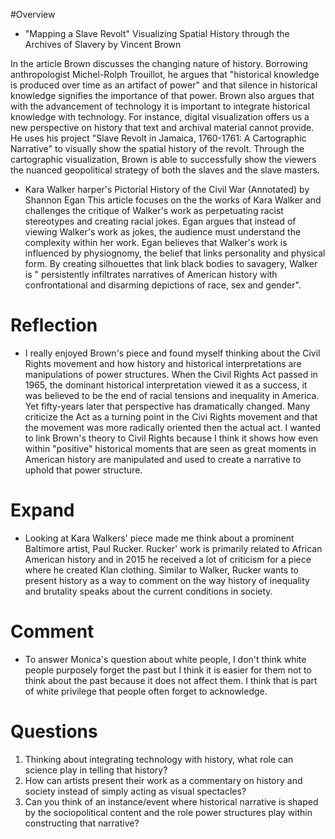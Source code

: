 #Overview 
* "Mapping a Slave Revolt" Visualizing Spatial History through the Archives of Slavery by Vincent Brown

In the article Brown discusses the changing nature of history. Borrowing anthropologist Michel-Rolph Trouillot, he argues that "historical knowledge is produced over time as an artifact of power" and that silence in historical knowledge signifies the importance of that power. Brown also argues that with the advancement of technology it is important to integrate historical knowledge with technology. For instance, digital visualization offers us a new perspective on history that text and archival material cannot provide. He uses his project "Slave Revolt in Jamaica, 1760-1761: A Cartographic Narrative" to visually show the spatial history of the revolt. Through the cartographic visualization, Brown is able to successfully show the viewers the nuanced geopolitical strategy of both the slaves and the slave masters. 


* Kara Walker harper's Pictorial History of the Civil War (Annotated) by Shannon Egan 
This article focuses on the the works of Kara Walker and challenges the critique of Walker's work as perpetuating racist stereotypes and creating racial jokes. Egan argues that instead of viewing Walker's work as jokes, the audience must understand the complexity within her work. Egan believes that Walker's work is influenced by physiognomy, the belief that links personality and physical form. By creating silhouettes that link black bodies to savagery, Walker is " persistently infiltrates narratives of American history with confrontational and disarming depictions of race, sex and gender".   

# Reflection
* I really enjoyed Brown's piece and found myself thinking about the Civil Rights movement and how history and historical interpretations are manipulations of power structures. When the Civil Rights Act passed in 1965, the dominant historical interpretation viewed it as a success, it was believed to be the end of racial tensions and inequality in America. Yet fifty-years later that perspective has dramatically changed. Many criticize the Act as a turning point in the Civi Rights movement and that the movement was more radically oriented then the actual act. I wanted to link Brown's theory to Civil Rights because I think it shows how even within "positive" historical moments that are seen as great moments in American history are manipulated and used to create a narrative to uphold that power structure.


# Expand
* Looking at Kara Walkers' piece made me think about a prominent Baltimore artist, Paul Rucker. Rucker' work is primarily related to African American history and in 2015 he received a lot of criticism for a piece where he created Klan clothing. Similar to Walker, Rucker wants to present history as a way to comment on the way history of inequality and brutality speaks about the current conditions in society. 


# Comment
* To answer Monica's question about white people, I don't think white people purposely forget the past but I think it is easier for them not to think about the past because it does not affect them. I think that is part of white privilege that people often forget to acknowledge. 
  
# Questions
1. Thinking about integrating technology with history, what role can science play in telling that history?
2. How can artists present their work as a commentary on history and society instead of simply acting as visual spectacles? 
3. Can you think of an instance/event where historical narrative is shaped by the sociopolitical content and the role power structures play within constructing that narrative? 

